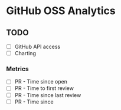 # GitHub OSS Analytics

## TODO
- [ ] GitHub API access
- [ ] Charting

### Metrics
- [ ] PR - Time since open
- [ ] PR - Time to first review
- [ ] PR - Time since last review
- [ ] PR - Time since 
